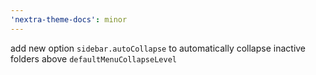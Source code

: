 ```yaml
---
'nextra-theme-docs': minor
---
```


add new option `sidebar.autoCollapse` to automatically collapse inactive folders
above `defaultMenuCollapseLevel`
